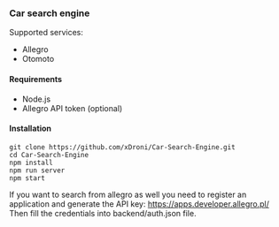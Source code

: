 ### Car search engine

Supported services:
- Allegro
- Otomoto

#### Requirements
- Node.js
- Allegro API token (optional)

#### Installation
```
git clone https://github.com/xDroni/Car-Search-Engine.git
cd Car-Search-Engine
npm install
npm run server
npm start
```

If you want to search from allegro as well you need to register an application and generate the API key: https://apps.developer.allegro.pl/ 
<br/>Then fill the credentials into backend/auth.json file.